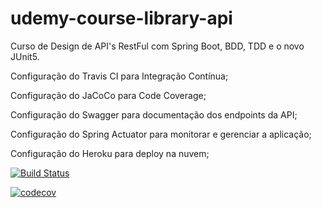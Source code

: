 # udemy-course-library-api
Curso de Design de API's RestFul com Spring Boot, BDD, TDD e o novo JUnit5.

Configuração do Travis CI para Integração Contínua;

Configuração do JaCoCo para Code Coverage;

Configuração do Swagger para documentação dos endpoints da API;

Configuração do Spring Actuator para monitorar e gerenciar a aplicação;

Configuração do Heroku para deploy na nuvem;

[![Build Status](https://travis-ci.org/EdsonGustavoTofolo/udemy-course-library-api.svg?branch=master)](https://travis-ci.org/EdsonGustavoTofolo/udemy-course-library-api)

[![codecov](https://codecov.io/gh/EdsonGustavoTofolo/udemy-course-library-api/branch/master/graph/badge.svg?token=LF9E7WTJI0)](https://codecov.io/gh/EdsonGustavoTofolo/udemy-course-library-api)
